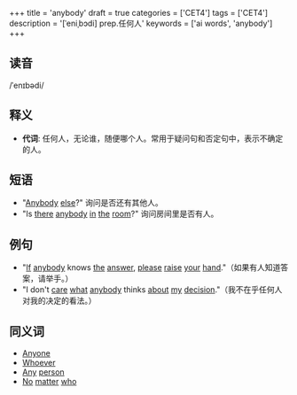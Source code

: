 +++
title = 'anybody'
draft = true
categories = ['CET4']
tags = ['CET4']
description = '[ˈeniˌbɔdi] prep.任何人'
keywords = ['ai words', 'anybody']
+++

## 读音
/ˈenɪbədi/

## 释义
- **代词**: 任何人，无论谁，随便哪个人。常用于疑问句和否定句中，表示不确定的人。

## 短语
- "[Anybody](/zh/post/anybody/) [else](/zh/post/else/)?" 询问是否还有其他人。
- "Is [there](/zh/post/there/) [anybody](/zh/post/anybody/) [in](/zh/post/in/) [the](/zh/post/the/) [room](/zh/post/room/)?" 询问房间里是否有人。

## 例句
- "[If](/zh/post/if/) [anybody](/zh/post/anybody/) knows [the](/zh/post/the/) [answer](/zh/post/answer/), [please](/zh/post/please/) [raise](/zh/post/raise/) [your](/zh/post/your/) [hand](/zh/post/hand/)."（如果有人知道答案，请举手。）
- "I don't [care](/zh/post/care/) [what](/zh/post/what/) [anybody](/zh/post/anybody/) thinks [about](/zh/post/about/) [my](/zh/post/my/) [decision](/zh/post/decision/)."（我不在乎任何人对我的决定的看法。）

## 同义词
- [Anyone](/zh/post/anyone/)
- [Whoever](/zh/post/whoever/)
- [Any](/zh/post/any/) [person](/zh/post/person/)
- [No](/zh/post/no/) [matter](/zh/post/matter/) [who](/zh/post/who/)
